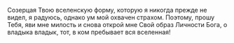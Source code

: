 Созерцая Твою вселенскую форму, которую я никогда прежде не видел, я радуюсь, однако ум мой охвачен страхом. Поэтому, прошу Тебя, яви мне милость и снова открой мне Свой образ Личности Бога, о владыка владык, тот, в ком пребывает вся вселенная!